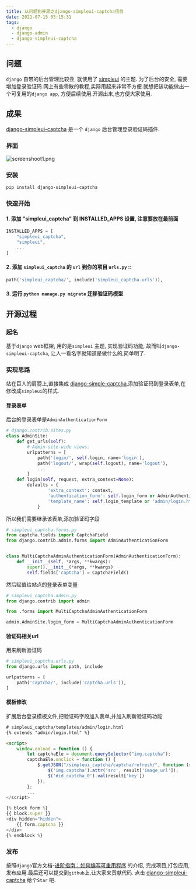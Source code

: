```yaml
---
title: 从问题到开源之django-simpleui-captcha项目
date: 2021-07-15 05:15:31
tags:
  - django
  - django-admin
  - django-simpleui-captcha
---
```



## 问题
`django` 自带的后台管理比较丑, 就使用了 [simpleui](https://github.com/newpanjing/simpleui) 的主题. 为了后台的安全, 需要增加登录验证码.网上有些零散的教程,实际用起来非常不方便.就想把该功能做出一个可复用的`django app`, 方便后续使用.开源出来,也方便大家使用.

## 成果
[django-simpleui-captcha](https://github.com/dust8/django-simpleui-captcha)  是一个 `django` 后台管理登录验证码插件.

### 界面
![screenshoot1.png](https://p6-juejin.byteimg.com/tos-cn-i-k3u1fbpfcp/2243a404d47a44b5ac073ea7dae90707~tplv-k3u1fbpfcp-watermark.image)

### 安装
```bash
pip install django-simpleui-captcha
```

### 快速开始
#### 1. 添加 "simpleui_captcha" 到 INSTALLED_APPS 设置, 注意要放在最前面
```py
INSTALLED_APPS = [
    "simpleui_captcha",
    "simpleui",
    ... 
]
```

#### 2. 添加 `simpleui_captcha` 的 `url` 到你的项目 `urls.py` ::
```py
path('simpleui_captcha/', include('simpleui_captcha.urls')),
```

#### 3. 运行 `python manage.py migrate` 迁移验证码模型

## 开源过程
### 起名
基于`django` web框架, 用的是`simpleui` 主题, 实现验证码功能, 故而叫`django-simpleui-captcha`, 让人一看名字就知道是做什么的,简单明了.

### 实现思路
站在巨人的肩膀上,直接集成 [django-simple-captcha](https://github.com/mbi/django-simple-captcha),添加验证码到登录表单,在修改成`simpleui`的样式.

#### 登录表单
后台的登录表单是`AdminAuthenticationForm`
```python
# django.contrib.sites.py
class AdminSite:
    def get_urls(self):
        # Admin-site-wide views.
        urlpatterns = [
            path('login/', self.login, name='login'),
            path('logout/', wrap(self.logout), name='logout'),
            ...
        ]
    def login(self, request, extra_context=None):
        defaults = {
                'extra_context': context,
                'authentication_form': self.login_form or AdminAuthenticationForm,
                'template_name': self.login_template or 'admin/login.html',
            }
```
所以我们需要继承该表单,添加验证码字段

```python
# simpleui_captcha.forms.py
from captcha.fields import CaptchaField
from django.contrib.admin.forms import AdminAuthenticationForm


class MultiCaptchaAdminAuthenticationForm(AdminAuthenticationForm):
    def __init__(self, *args, **kwargs):
        super().__init__(*args, **kwargs)
        self.fields['captcha'] = CaptchaField()
```

然后赋值给站点的登录表单变量
```python
# simpleui_captcha.admin.py
from django.contrib import admin

from .forms import MultiCaptchaAdminAuthenticationForm

admin.AdminSite.login_form = MultiCaptchaAdminAuthenticationForm
```

#### 验证码相关url
用来刷新验证码
```python
# simpleui_captcha.urls.py
from django.urls import path, include

urlpatterns = [
    path('captcha/', include('captcha.urls')),
]
```

#### 模板修改
扩展后台登录模板文件,把验证码字段加入表单,并加入刷新验证码功能
```html
# simpleui_captcha/templates/admin/login.html
{% extends "admin/login.html" %}

<script>
    window.onload = function () {
        let captchaEle = document.querySelector("img.captcha");
        captchaEle.onclick = function () {
            $.getJSON("/simpleui_captcha/captcha/refresh/", function (result) {
                $('img.captcha').attr('src', result['image_url']);
                $('#id_captcha_0').val(result['key'])
            });
        };
        ...
</script>

{% block form %}
{{ block.super }}
<div hidden="hidden">
    {{ form.captcha }}
</div>
{% endblock %}
```

### 发布
按照`django`官方文档-[进阶指南：如何编写可重用程序](https://docs.djangoproject.com/zh-hans/3.2/intro/reusable-apps/) 的介绍, 完成项目,打包应用,发布应用.最后还可以提交到`github`上,让大家来贡献代码. 点击 [django-simpleui-captcha](https://github.com/dust8/django-simpleui-captcha) 给个`Star` 吧.
